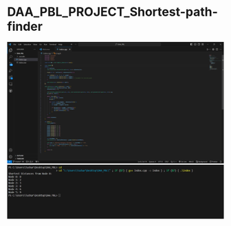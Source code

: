# DAA_PBL_PROJECT_Shortest-path-finder
<img src="Screenshot 2023-12-05 115816.png">
<img src="Screenshot 2023-12-05 115846.png">